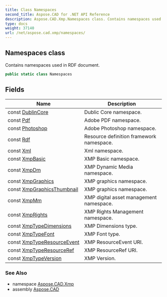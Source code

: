 ```yaml
---
title: Class Namespaces
second_title: Aspose.CAD for .NET API Reference
description: Aspose.CAD.Xmp.Namespaces class. Contains namespaces used in RDF document
type: docs
weight: 37140
url: /net/aspose.cad.xmp/namespaces/
---
```

## Namespaces class

Contains namespaces used in RDF document.

```csharp
public static class Namespaces
```

## Fields

| Name | Description |
| --- | --- |
| const [DublinCore](../../aspose.cad.xmp/namespaces/dublincore/) | Dublic Core namespace. |
| const [Pdf](../../aspose.cad.xmp/namespaces/pdf/) | Adobe PDF namespace. |
| const [Photoshop](../../aspose.cad.xmp/namespaces/photoshop/) | Adobe Photoshop namespace. |
| const [Rdf](../../aspose.cad.xmp/namespaces/rdf/) | Resource definition framework namespace. |
| const [Xml](../../aspose.cad.xmp/namespaces/xml/) | Xml namespace. |
| const [XmpBasic](../../aspose.cad.xmp/namespaces/xmpbasic/) | XMP Basic namespace. |
| const [XmpDm](../../aspose.cad.xmp/namespaces/xmpdm/) | XMP Dynamic Media namespace. |
| const [XmpGraphics](../../aspose.cad.xmp/namespaces/xmpgraphics/) | XMP graphics namespace. |
| const [XmpGraphicsThumbnail](../../aspose.cad.xmp/namespaces/xmpgraphicsthumbnail/) | XMP graphics namespace. |
| const [XmpMm](../../aspose.cad.xmp/namespaces/xmpmm/) | XMP digital asset management namespace. |
| const [XmpRights](../../aspose.cad.xmp/namespaces/xmprights/) | XMP Rights Management namespace. |
| const [XmpTypeDimensions](../../aspose.cad.xmp/namespaces/xmptypedimensions/) | XMP Dimensions type. |
| const [XmpTypeFont](../../aspose.cad.xmp/namespaces/xmptypefont/) | XMP Font type. |
| const [XmpTypeResourceEvent](../../aspose.cad.xmp/namespaces/xmptyperesourceevent/) | XMP ResourceEvent URI. |
| const [XmpTypeResourceRef](../../aspose.cad.xmp/namespaces/xmptyperesourceref/) | XMP ResourceRef URI. |
| const [XmpTypeVersion](../../aspose.cad.xmp/namespaces/xmptypeversion/) | XMP Version. |

### See Also

* namespace [Aspose.CAD.Xmp](../../aspose.cad.xmp/)
* assembly [Aspose.CAD](../../)


